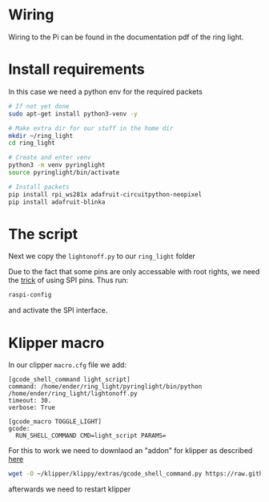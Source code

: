 # Wiring
Wiring to the Pi can be found in the documentation pdf of the ring light.

# Install requirements
In this case we need a python env for the required packets
```bash
# If not yet done
sudo apt-get install python3-venv -y

# Make extra dir for our stuff in the home dir
mkdir ~/ring_light
cd ring_light

# Create and enter venv
python3 -m venv pyringlight
source pyringlight/bin/activate

# Install packets
pip install rpi_ws281x adafruit-circuitpython-neopixel
pip install adafruit-blinka

```

# The script
Next we copy the `lightonoff.py` to our `ring_light` folder

Due to the fact that some pins are only accessable with root rights, we need the [trick](https://stackoverflow.com/questions/59638319/how-to-run-neopixel-without-sudo-permissions-for-use-in-an-alexa-app) of using SPI pins. Thus run:
```bash
raspi-config
```
and activate the SPI interface.

# Klipper macro
In our clipper `macro.cfg` file we add:

```
[gcode_shell_command light_script]
command: /home/ender/ring_light/pyringlight/bin/python /home/ender/ring_light/lightonoff.py
timeout: 30.
verbose: True

[gcode_macro TOGGLE_LIGHT]
gcode:
  RUN_SHELL_COMMAND CMD=light_script PARAMS=
```

For this to work we need to downlaod an "addon" for klipper as described [here](https://www.reddit.com/r/klippers/comments/16bc5lm/section_gcode_shell_command_backup_cfg_is_not_a/)

```bash
wget -O ~/klipper/klippy/extras/gcode_shell_command.py https://raw.githubusercontent.com/th33xitus/kiauh/master/resources/gcode_shell_command.py
```

afterwards we need to restart klipper
